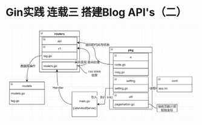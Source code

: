 # Gin实践 连载三 搭建Blog API's（二）
![Gin实践 连载三 搭建Blog API's（二）](https://raw.githubusercontent.com/JunLog/learnGin/main/GoGinExample/img/Gin%E5%AE%9E%E8%B7%B5%20%E8%BF%9E%E8%BD%BD%E4%B8%89%20%E6%90%AD%E5%BB%BABlog%20API's%EF%BC%88%E4%BA%8C%EF%BC%89.png)